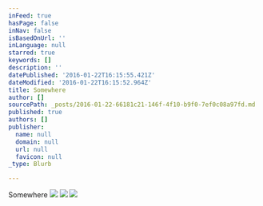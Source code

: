 ```yaml
---
inFeed: true
hasPage: false
inNav: false
isBasedOnUrl: ''
inLanguage: null
starred: true
keywords: []
description: ''
datePublished: '2016-01-22T16:15:55.421Z'
dateModified: '2016-01-22T16:15:52.964Z'
title: Somewhere
author: []
sourcePath: _posts/2016-01-22-66181c21-146f-4f10-b9f0-7ef0c08a97fd.md
published: true
authors: []
publisher:
  name: null
  domain: null
  url: null
  favicon: null
_type: Blurb

---
```

Somewhere
![](https://s3-us-west-2.amazonaws.com/the-grid-img/p/efc32534e2a705812cd008560d3bbc82e836b667.jpg)
![](https://s3-us-west-2.amazonaws.com/the-grid-img/p/6f5dcd757cf12e15a4ac67e4507f5072edec209d.jpg)
![](https://s3-us-west-2.amazonaws.com/the-grid-img/p/75d73d31c74982f4b1cf05cc669f6a47cb1b2c07.jpg)